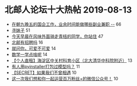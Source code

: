 # 北邮人论坛十大热帖 2019-08-13

- [在朝九晚五的国企工作，业余时间能做哪些副业兼职 --](https://bbs.byr.cn/article/WorkLife/1126976) 66
- [寻妹子](https://bbs.byr.cn/article/Friends/1934415) 51
- [今天早晨在风味外面骑走青桔的同学，你站住](https://bbs.byr.cn/article/Talking/6141685) 47
- [北邮有招聘吗](https://bbs.byr.cn/article/Job/2043380) 16
- [就问你，可爱不可爱](https://bbs.byr.cn/article/Picture/3246934) 14
- [数学一学点啥呢](https://bbs.byr.cn/article/AimGraduate/1172685) 14
- [【个人直租】海淀区中关村科育小区（北大清华中科院附近）](https://bbs.byr.cn/article/Home/120228) 13
- [有人用pyinstaller打包过模型吗？](https://bbs.byr.cn/article/Python/24222) 11
- [【SECRET】如果我们不曾相遇](https://bbs.byr.cn/article/Feeling/3118174) 10
- [这一次我们想和你一起运营百万粉丝+的微信公众号！](https://bbs.byr.cn/article/Entrepreneurship/25416) 10


